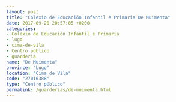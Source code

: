 ```yaml
---
layout: post
title: "Colexio de Educación Infantil e Primaria De Muimenta"
date: 2017-09-20 20:57:05 +0200
categories:
- Colexio de Educación Infantil e Primaria
- lugo
- cima-de-vila
- Centro público
- guarderia
name: "De Muimenta"
province: "Lugo"
location: "Cima de Vila"
code: "27016388"
type: "Centro público"
permalink: /guarderias/de-muimenta.html
---
```

